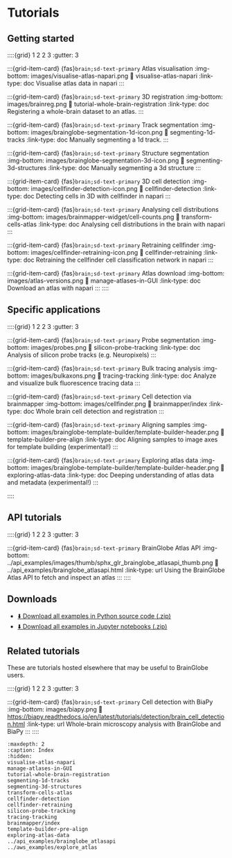 # Tutorials

## Getting started

::::{grid} 1 2 2 3
:gutter: 3

:::{grid-item-card} {fas}`brain;sd-text-primary` Atlas visualisation
:img-bottom: images/visualise-atlas-napari.png
:link: visualise-atlas-napari
:link-type: doc
Visualise atlas data in napari
:::

:::{grid-item-card} {fas}`brain;sd-text-primary` 3D registration
:img-bottom: images/brainreg.png
:link: tutorial-whole-brain-registration
:link-type: doc
Registering a whole-brain dataset to an atlas.
:::

:::{grid-item-card} {fas}`brain;sd-text-primary` Track segmentation
:img-bottom: images/brainglobe-segmentation-1d-icon.png
:link: segmenting-1d-tracks
:link-type: doc
Manually segmenting a 1d track.
:::

:::{grid-item-card} {fas}`brain;sd-text-primary` Structure segmentation
:img-bottom: images/brainglobe-segmentation-3d-icon.png
:link: segmenting-3d-structures
:link-type: doc
Manually segmenting a 3d structure
:::

:::{grid-item-card} {fas}`brain;sd-text-primary` 3D cell detection
:img-bottom: images/cellfinder-detection-icon.png
:link: cellfinder-detection
:link-type: doc
Detecting cells in 3D with cellfinder in napari
:::

:::{grid-item-card} {fas}`brain;sd-text-primary` Analysing cell distributions
:img-bottom: images/brainmapper-widget/cell-counts.png
:link: transform-cells-atlas
:link-type: doc
Analysing cell distributions in the brain with napari
:::

:::{grid-item-card} {fas}`brain;sd-text-primary` Retraining cellfinder
:img-bottom: images/cellfinder-retraining-icon.png
:link: cellfinder-retraining
:link-type: doc
Retraining the cellfinder cell classification network in napari
:::

:::{grid-item-card} {fas}`brain;sd-text-primary` Atlas download
:img-bottom: images/atlas-versions.png
:link: manage-atlases-in-GUI
:link-type: doc
Download an atlas with napari
:::
::::

## Specific applications

::::{grid} 1 2 2 3
:gutter: 3

:::{grid-item-card} {fas}`brain;sd-text-primary` Probe segmentation
:img-bottom: images/probes.png
:link: silicon-probe-tracking
:link-type: doc
Analysis of silicon probe tracks (e.g. Neuropixels)
:::

:::{grid-item-card} {fas}`brain;sd-text-primary` Bulk tracing analysis
:img-bottom: images/bulkaxons.png
:link: tracing-tracking
:link-type: doc
Analyze and visualize bulk fluorescence tracing data
:::

:::{grid-item-card} {fas}`brain;sd-text-primary` Cell detection via brainmapper
:img-bottom: images/cellfinder.png
:link: brainmapper/index
:link-type: doc
Whole brain cell detection and registration
:::

:::{grid-item-card} {fas}`brain;sd-text-primary` Aligning samples
:img-bottom: images/brainglobe-template-builder/template-builder-header.png
:link: template-builder-pre-align
:link-type: doc
Aligning samples to image axes for template building (experimental!)
:::

:::{grid-item-card} {fas}`brain;sd-text-primary` Exploring atlas data
:img-bottom: images/brainglobe-template-builder/template-builder-header.png
:link: exploring-atlas-data
:link-type: doc
Deeping understanding of atlas data and metadata (experimental!)
:::

::::

## API tutorials
::::{grid} 1 2 2 3
:gutter: 3

:::{grid-item-card} {fas}`brain;sd-text-primary` BrainGlobe Atlas API
:img-bottom: ../api_examples/images/thumb/sphx_glr_brainglobe_atlasapi_thumb.png
:link: ../api_examples/brainglobe_atlasapi.html
:link-type: url
Using the BrainGlobe Atlas API to fetch and inspect an atlas
:::
::::

## Downloads
- [⬇️ Download all examples in Python source code (.zip)](/api_examples/api_examples_python.zip)
- [⬇️ Download all examples in Jupyter notebooks (.zip)](/api_examples/api_examples_jupyter.zip)



## Related tutorials
These are tutorials hosted elsewhere that may be useful to BrainGlobe users.

::::{grid} 1 2 2 3
:gutter: 3

:::{grid-item-card} {fas}`brain;sd-text-primary` Cell detection with BiaPy
:img-bottom: images/biapy.png
:link: https://biapy.readthedocs.io/en/latest/tutorials/detection/brain_cell_detection.html
:link-type: url
Whole-brain microscopy analysis with BrainGlobe and BiaPy
:::
::::

```{toctree}
:maxdepth: 2
:caption: Index
:hidden:
visualise-atlas-napari
manage-atlases-in-GUI
tutorial-whole-brain-registration
segmenting-1d-tracks
segmenting-3d-structures
transform-cells-atlas
cellfinder-detection
cellfinder-retraining
silicon-probe-tracking
tracing-tracking
brainmapper/index
template-builder-pre-align
exploring-atlas-data
../api_examples/brainglobe_atlasapi
../aws_examples/explore_atlas
```
